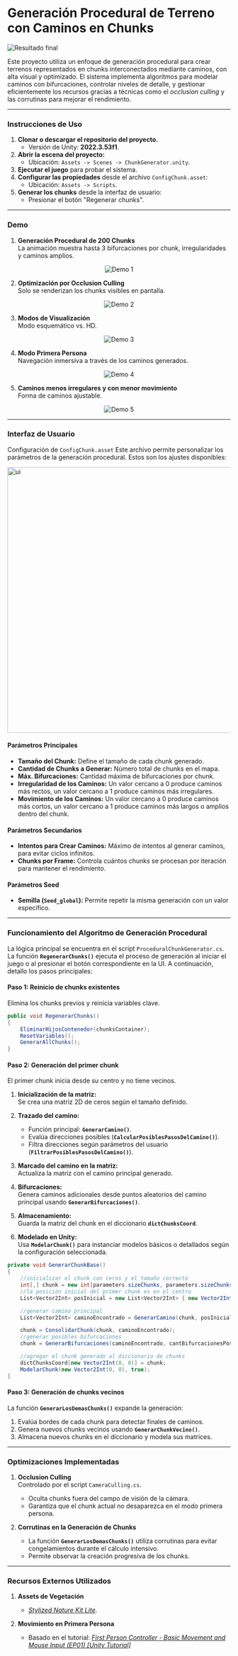 # Generación Procedural de Terreno con Caminos en Chunks

![Resultado final](/README-recursos/01-resumen.png "Resultado final")

Este proyecto utiliza un enfoque de generación procedural para crear terrenos representados en chunks interconectados mediante caminos, con alta visual y optimizado. El sistema implementa algoritmos para modelar caminos con bifurcaciones, controlar niveles de detalle, y gestionar eficientemente los recursos gracias a técnicas como el *occlusion culling* y las corrutinas para mejorar el rendimiento.  

---

### Instrucciones de Uso

1. **Clonar o descargar el repositorio del proyecto.**  
   - Versión de Unity: **2022.3.53f1**.
2. **Abrir la escena del proyecto:**  
   - Ubicación: `Assets -> Scenes -> ChunkGenerator.unity`.
3. **Ejecutar el juego** para probar el sistema.
4. **Configurar las propiedades** desde el archivo `ConfigChunk.asset`:  
   - Ubicación: `Assets -> Scripts`.
5. **Generar los chunks** desde la interfaz de usuario:  
   - Presionar el botón "Regenerar chunks".

---

### Demo  

1. **Generación Procedural de 200 Chunks**  
   La animación muestra hasta 3 bifurcaciones por chunk, irregularidades y caminos amplios. 
   
<div align="center"> 

![Demo 1](/README-recursos/02-demo1.gif "Demo 1") 

</div>

2. **Optimización por Occlusion Culling**  
   Solo se renderizan los chunks visibles en pantalla.  
   
<div align="center">

![Demo 2](/README-recursos/02-demo2.gif "Demo 2")

</div>

3. **Modos de Visualización**  
   Modo esquemático vs. HD.  
   
<div align="center">

![Demo 3](/README-recursos/02-demo3.gif "Demo 3")

</div>

4. **Modo Primera Persona**  
   Navegación inmersiva a través de los caminos generados.  
   
<div align="center">

![Demo 4](/README-recursos/02-demo4.gif "Demo 4")

</div>

5. **Caminos menos irregulares y con menor movimiento**  
   Forma de caminos ajustable.  
   
<div align="center">

![Demo 5](/README-recursos/02-demo5.gif "Demo 5")

</div>

---

### Interfaz de Usuario 
Configuración de `ConfigChunk.asset`
Este archivo permite personalizar los parámetros de la generación procedural. Estos son los ajustes disponibles:

<img align="center" src="/README-recursos/03-ui.png" alt="ui" width="600"/>

#### **Parámetros Principales**
- **Tamaño del Chunk:** Define el tamaño de cada chunk generado.  
- **Cantidad de Chunks a Generar:** Número total de chunks en el mapa.  
- **Máx. Bifurcaciones:** Cantidad máxima de bifurcaciones por chunk.  
- **Irregularidad de los Caminos:** Un valor cercano a 0 produce caminos más rectos, un valor cercano a 1 produce caminos más irregulares.
- **Movimiento de los Caminos:** Un valor cercano a 0 produce caminos más cortos, un valor cercano a 1 produce caminos más largos o amplios dentro del chunk.

#### **Parámetros Secundarios**
- **Intentos para Crear Caminos:** Máximo de intentos al generar caminos, para evitar ciclos infinitos.  
- **Chunks por Frame:** Controla cuántos chunks se procesan por iteración para mantener el rendimiento.  

#### **Parámetros Seed**
- **Semilla (`Seed_global`):** Permite repetir la misma generación con un valor específico.  

---

### Funcionamiento del Algoritmo de Generación Procedural  

La lógica principal se encuentra en el script `ProceduralChunkGenerator.cs`. La función **`RegenerarChunks()`** ejecuta el proceso de generación al iniciar el juego o al presionar el botón correspondiente en la UI. A continuación, detallo los pasos principales:  

#### Paso 1: Reinicio de chunks existentes  
Elimina los chunks previos y reinicia variables clave.  
```csharp
public void RegenerarChunks()
{
	EliminarHijosContenedor(chunksContainer);
	ResetVariables();
	GenerarAllChunks();
}
```

#### Paso 2: Generación del primer chunk  
El primer chunk inicia desde su centro y no tiene vecinos.  

1. **Inicialización de la matriz:**  
   Se crea una matriz 2D de ceros según el tamaño definido.  

2. **Trazado del camino:**  
   - Función principal: **`GenerarCamino()`**.  
   - Evalúa direcciones posibles (**`CalcularPosiblesPasosDelCamino()`**).  
   - Filtra direcciones según parámetros del usuario (**`FiltrarPosiblesPasosDelCamino()`**).  

3. **Marcado del camino en la matriz:**  
   Actualiza la matriz con el camino principal generado.  

4. **Bifurcaciones:**  
   Genera caminos adicionales desde puntos aleatorios del camino principal usando **`GenerarBifurcaciones()`**.  

5. **Almacenamiento:**  
   Guarda la matriz del chunk en el diccionario **`dictChunksCoord`**.  

6. **Modelado en Unity:**  
   Usa **`ModelarChunk()`** para instanciar modelos básicos o detallados según la configuración seleccionada.  

```csharp
private void GenerarChunkBase()
{
	//inicializar el chunk con ceros y el tamaño correcto
	int[,] chunk = new int[parameters.sizeChunks, parameters.sizeChunks];
	//la posición inicial del primer chunk es en el centro
	List<Vector2Int> posInicial = new List<Vector2Int> { new Vector2Int(chunk.GetLength(0) / 2, chunk.GetLength(0) / 2) };

	//generar camino principal
	List<Vector2Int> caminoEncontrado = GenerarCamino(chunk, posInicial, false, 0);

	chunk = ConsolidarChunk(chunk, caminoEncontrado);
	//generar posibles bifurcaciones
	chunk = GenerarBifurcaciones(caminoEncontrado, cantBifurcacionesPosibles, chunk, 0);

	//agregar el chunk generado al diccionario de chunks
	dictChunksCoord[new Vector2Int(0, 0)] = chunk;
	ModelarChunk(new Vector2Int(0, 0), true);
}
```

#### Paso 3: Generación de chunks vecinos  
La función **`GenerarLosDemasChunks()`** expande la generación:  

1. Evalúa bordes de cada chunk para detectar finales de caminos.  
2. Genera nuevos chunks vecinos usando **`GenerarChunkVecino()`**.  
3. Almacena nuevos chunks en el diccionario y modela sus matrices.  

---

### Optimizaciones Implementadas  

1. **Occlusion Culling**  
   Controlado por el script `CameraCulling.cs`.  
   - Oculta chunks fuera del campo de visión de la cámara.  
   - Garantiza que el chunk actual no desaparezca en el modo primera persona.  

2. **Corrutinas en la Generación de Chunks**  
   - La función **`GenerarLosDemasChunks()`** utiliza corrutinas para evitar congelamientos durante el cálculo intensivo.  
   - Permite observar la creación progresiva de los chunks.  

---

### Recursos Externos Utilizados  

1. **Assets de Vegetación**  
   - *[Stylized Nature Kit Lite](https://assetstore.unity.com/packages/3d/environments/stylized-nature-kit-lite-176906)*. 

2. **Movimiento en Primera Persona**  
   - Basado en el tutorial: *[First Person Controller - Basic Movement and Mouse Input (EP01) [Unity Tutorial]](https://www.youtube.com/watch?v=2FTDa14nryI&list=PLfhbBaEcybmgidDH3RX_qzFM0mIxWJa21)*

